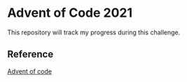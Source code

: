 # Advent of Code 2021

This repository will track my progress during this challenge.

## Reference
[Advent of code](https://adventofcode.com/2021)

